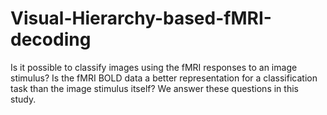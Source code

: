 # Visual-Hierarchy-based-fMRI-decoding
Is it possible to classify images using the fMRI responses to an image stimulus? Is the fMRI BOLD data a better representation for a classification task than the image stimulus itself? We answer these questions in this study.
